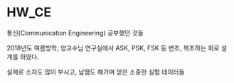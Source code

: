 # HW_CE
통신(Communication Engineering) 공부했던 것들

2018년도 여름방학, 양교수님 연구실에서
ASK, PSK, FSK 등 변조, 복조하는 회로 설계를 하였다.

실제로 소자도 많이 부시고, 납땜도 해가며
얻은 소중한 실험 데이터들
